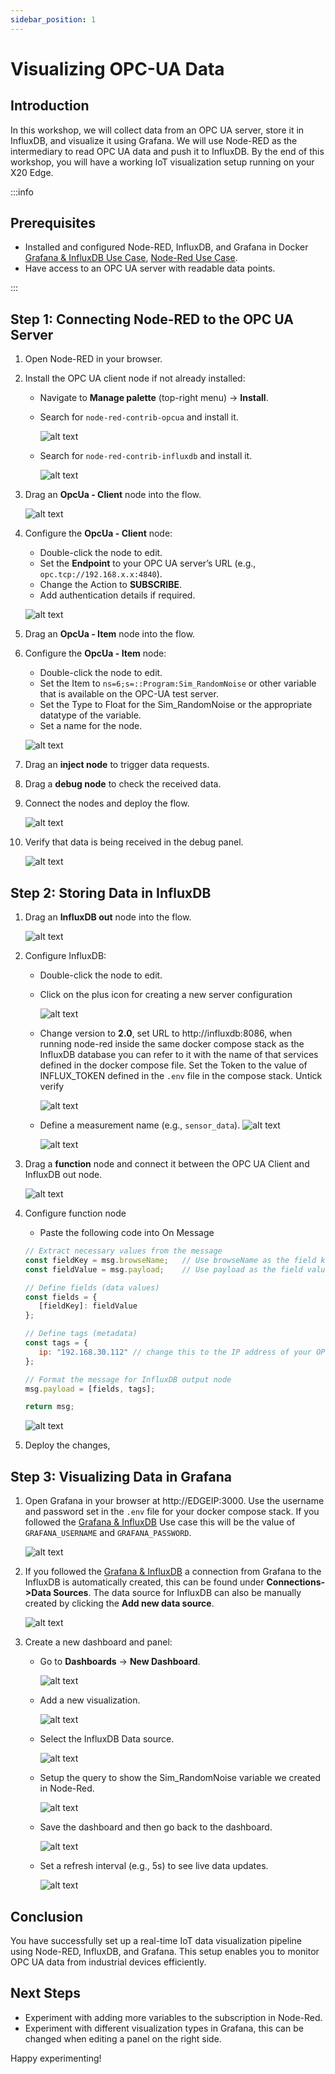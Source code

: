 ```yaml
---
sidebar_position: 1
---
```


# Visualizing OPC-UA Data

## Introduction
In this workshop, we will collect data from an OPC UA server, store it in InfluxDB, and visualize it using Grafana. We will use Node-RED as the intermediary to read OPC UA data and push it to InfluxDB. By the end of this workshop, you will have a working IoT visualization setup running on your X20 Edge.

:::info

## Prerequisites

- Installed and configured Node-RED, InfluxDB, and Grafana in Docker [Grafana & InfluxDB Use Case](../use-cases/grafana.md), [Node-Red Use Case](../use-cases/node-red.md).
- Have access to an OPC UA server with readable data points.

:::

## Step 1: Connecting Node-RED to the OPC UA Server
1. Open Node-RED in your browser.
2. Install the OPC UA client node if not already installed:
   - Navigate to **Manage palette** (top-right menu) → **Install**.
   - Search for `node-red-contrib-opcua` and install it.

      ![alt text](image.png)
   - Search for `node-red-contrib-influxdb` and install it.

      ![alt text](image-1.png)
3. Drag an **OpcUa - Client** node into the flow.

   ![alt text](image-2.png)
4. Configure the **OpcUa - Client** node:
   - Double-click the node to edit.
   - Set the **Endpoint** to your OPC UA server’s URL (e.g., `opc.tcp://192.168.x.x:4840`).
   - Change the Action to **SUBSCRIBE**.
   - Add authentication details if required.

   ![alt text](image-5.png)

5. Drag an **OpcUa - Item** node into the flow.

6. Configure the **OpcUa - Item** node:
   - Double-click the node to edit.
   - Set the Item to `ns=6;s=::Program:Sim_RandomNoise` or other variable that is available on the OPC-UA test server.
   - Set the Type to Float for the Sim_RandomNoise or the appropriate datatype of the variable.
   - Set a name for the node.

   ![alt text](image-6.png)

5. Drag an **inject node** to trigger data requests.
6. Drag a **debug node** to check the received data.
7. Connect the nodes and deploy the flow.

   ![alt text](image-7.png)
8. Verify that data is being received in the debug panel.

   ![alt text](image-8.png)

## Step 2: Storing Data in InfluxDB
1. Drag an **InfluxDB out** node into the flow.

   ![alt text](image-9.png)
2. Configure InfluxDB:
   - Double-click the node to edit.
   - Click on the plus icon for creating a new server configuration

      ![alt text](image-14.png)

   - Change version to **2.0**, set URL to http://influxdb:8086, when running node-red inside the same docker compose stack as the InfluxDB database you can refer to it with the name of that services defined in the docker compose file. Set the Token to the value of INFLUX_TOKEN defined in the `.env` file in the compose stack. Untick verify 

      ![alt text](image-11.png)
   - Define a measurement name (e.g., `sensor_data`).
      ![alt text](image-12.png)

      ![alt text](image-10.png)

3. Drag a **function** node and connect it between the OPC UA Client and InfluxDB out node.

   ![alt text](image-15.png)

4. Configure function node
   - Paste the following code into On Message


   ```javascript
   // Extract necessary values from the message
   const fieldKey = msg.browseName;   // Use browseName as the field key
   const fieldValue = msg.payload;    // Use payload as the field value

   // Define fields (data values)
   const fields = {
      [fieldKey]: fieldValue
   };

   // Define tags (metadata)
   const tags = {
      ip: "192.168.30.112" // change this to the IP address of your OPC UA Server (PLC)
   };

   // Format the message for InfluxDB output node
   msg.payload = [fields, tags];

   return msg;
   ```

   ![alt text](image-16.png)
3. Deploy the changes, 

## Step 3: Visualizing Data in Grafana
1. Open Grafana in your browser at http://EDGEIP:3000. Use the username and password set in the `.env` file for your docker compose stack. If you followed the [Grafana & InfluxDB](../use-cases/grafana.md) Use case this will be the value of `GRAFANA_USERNAME` and `GRAFANA_PASSWORD`.

   ![alt text](image-18.png)

2. If you followed the [Grafana & InfluxDB](../use-cases/grafana.md) a connection from Grafana to the InfluxDB is automatically created, this can be found under **Connections->Data Sources**. The data source for InfluxDB can also be manually created by clicking the **Add new data source**.

   ![alt text](image-19.png)
3. Create a new dashboard and panel:
   - Go to **Dashboards** → **New Dashboard**.

      ![alt text](image-20.png)
   - Add a new visualization.

      ![alt text](image-22.png)
   - Select the InfluxDB Data source.

      ![alt text](image-21.png)
   - Setup the query to show the Sim_RandomNoise variable we created in Node-Red.
      
      ![alt text](image-24.png)

   - Save the dashboard and then go back to the dashboard.

      ![alt text](image-25.png)

   - Set a refresh interval (e.g., 5s) to see live data updates.

      ![alt text](image-26.png)

## Conclusion
You have successfully set up a real-time IoT data visualization pipeline using Node-RED, InfluxDB, and Grafana. This setup enables you to monitor OPC UA data from industrial devices efficiently.

## Next Steps
- Experiment with adding more variables to the subscription in Node-Red.
- Experiment with different visualization types in Grafana, this can be changed when editing a panel on the right side.

Happy experimenting!

